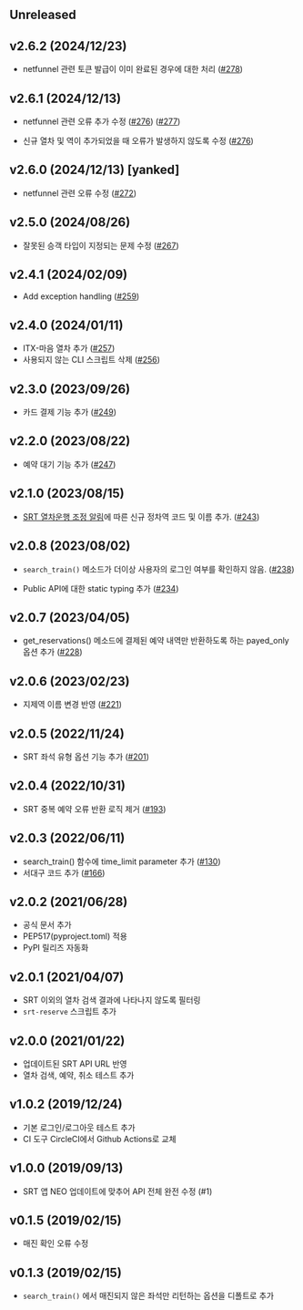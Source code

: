 ## Unreleased

## v2.6.2 (2024/12/23)

- netfunnel 관련 토큰 발급이 이미 완료된 경우에 대한 처리
  ([#278](https://github.com/ryanking13/SRT/pull/278))

## v2.6.1 (2024/12/13)

- netfunnel 관련 오류 추가 수정
  ([#276](https://github.com/ryanking13/SRT/pull/276))
  ([#277](https://github.com/ryanking13/SRT/pull/277))

- 신규 열차 및 역이 추가되었을 때 오류가 발생하지 않도록 수정
  ([#276](https://github.com/ryanking13/SRT/pull/276))

## v2.6.0 (2024/12/13) [yanked]

- netfunnel 관련 오류 수정
  ([#272](https://github.com/ryanking13/SRT/pull/272))

## v2.5.0 (2024/08/26)

- 잘못된 승객 타입이 지정되는 문제 수정
  ([#267](https://github.com/ryanking13/SRT/pull/267))

## v2.4.1 (2024/02/09)

- Add exception handling
  ([#259](https://github.com/ryanking13/SRT/pull/259))

## v2.4.0 (2024/01/11)

- ITX-마음 열차 추가
  ([#257](https://github.com/ryanking13/SRT/pull/257))
- 사용되지 않는 CLI 스크립트 삭제
  ([#256](https://github.com/ryanking13/SRT/pull/256))

## v2.3.0 (2023/09/26)

- 카드 결제 기능 추가
  ([#249](https://github.com/ryanking13/SRT/pull/249))

## v2.2.0 (2023/08/22)

- 예약 대기 기능 추가
  ([#247](https://github.com/ryanking13/SRT/pull/247))

## v2.1.0 (2023/08/15)

- [SRT 열차운행 조정 알림](https://etk.srail.kr/cms/article/view.do?postNo=554&pageId=TK0502000000)에 따른 신규 정차역 코드 및 이름 추가.
  ([#243](https://github.com/ryanking13/SRT/pull/243))

## v2.0.8 (2023/08/02)

- `search_train()` 메소드가 더이상 사용자의 로그인 여부를 확인하지 않음.
  ([#238](https://github.com/ryanking13/SRT/pull/238))

- Public API에 대한 static typing 추가
  ([#234](https://github.com/ryanking13/SRT/pull/234))

## v2.0.7 (2023/04/05)

- get_reservations() 메소드에 결제된 예약 내역만 반환하도록 하는 payed_only 옵션 추가
  ([#228](https://github.com/ryanking13/SRT/pull/228))

## v2.0.6 (2023/02/23)

- 지제역 이름 변경 반영 ([#221](https://github.com/ryanking13/SRT/pull/221))

## v2.0.5 (2022/11/24)

- SRT 좌석 유형 옵션 기능 추가 ([#201](https://github.com/ryanking13/SRT/pull/201))

## v2.0.4 (2022/10/31)

- SRT 중복 예약 오류 반환 로직 제거 ([#193](https://github.com/ryanking13/SRT/pull/193))

## v2.0.3 (2022/06/11)

- search_train() 함수에 time_limit parameter 추가 ([#130](https://github.com/ryanking13/SRT/pull/130))
- 서대구 코드 추가 ([#166](https://github.com/ryanking13/SRT/pull/166))

## v2.0.2 (2021/06/28)

- 공식 문서 추가
- PEP517(pyproject.toml) 적용
- PyPI 릴리즈 자동화

## v2.0.1 (2021/04/07)

- SRT 이외의 열차 검색 결과에 나타나지 않도록 필터링
- `srt-reserve` 스크립트 추가

## v2.0.0 (2021/01/22)

- 업데이트된 SRT API URL 반영
- 열차 검색, 예약, 취소 테스트 추가

## v1.0.2 (2019/12/24)

- 기본 로그인/로그아웃 테스트 추가
- CI 도구 CircleCI에서 Github Actions로 교체

## v1.0.0 (2019/09/13)

- SRT 앱 NEO 업데이트에 맞추어 API 전체 완전 수정 (#1)

## v0.1.5 (2019/02/15)

- 매진 확인 오류 수정

## v0.1.3 (2019/02/15)

- `search_train()` 에서 매진되지 않은 좌석만 리턴하는 옵션을 디폴트로 추가
